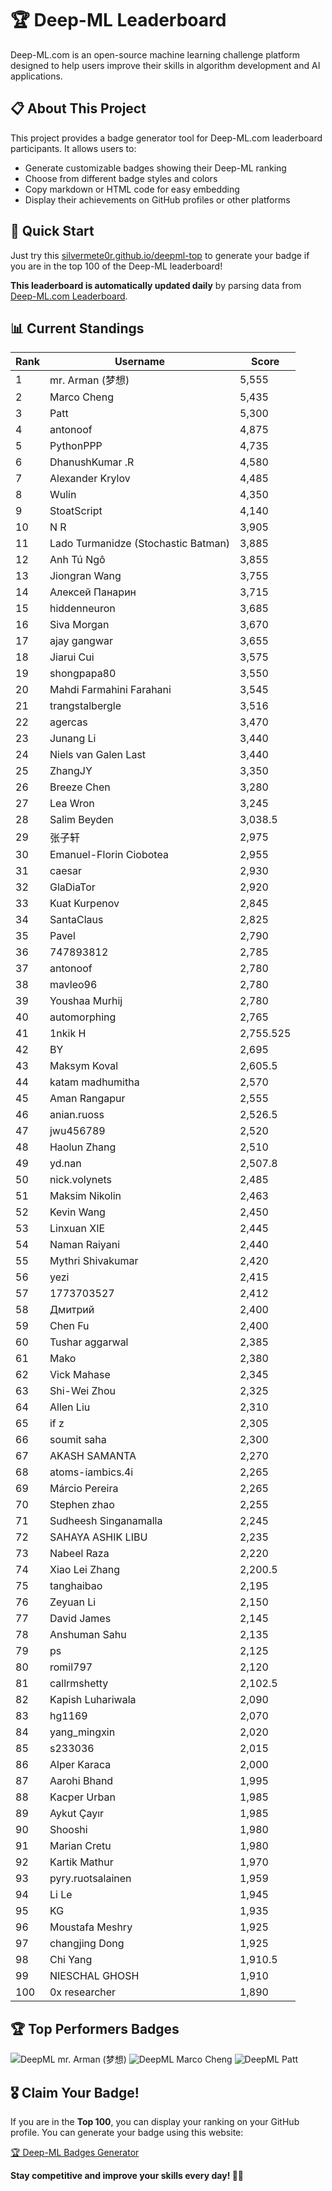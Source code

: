 # 🏆 Deep-ML Leaderboard

Deep-ML.com is an open-source machine learning challenge platform designed to help users improve their skills in algorithm development and AI applications.  

## 📋 About This Project

This project provides a badge generator tool for Deep-ML.com leaderboard participants. It allows users to:
- Generate customizable badges showing their Deep-ML ranking
- Choose from different badge styles and colors
- Copy markdown or HTML code for easy embedding
- Display their achievements on GitHub profiles or other platforms

## 🚀 Quick Start

Just try this [silvermete0r.github.io/deepml-top](https://silvermete0r.github.io/deepml-top) to generate your badge if you are in the top 100 of the Deep-ML leaderboard!

**This leaderboard is automatically updated daily** by parsing data from [Deep-ML.com Leaderboard](https://www.deep-ml.com/leaderboard).  

## 📊 Current Standings  

<!-- LEADERBOARD_START -->
| Rank | Username | Score |
|------|---------|-------|
| 1 | mr. Arman (梦想) | 5,555 |
| 2 | Marco Cheng | 5,435 |
| 3 | Patt | 5,300 |
| 4 | antonoof | 4,875 |
| 5 | PythonPPP | 4,735 |
| 6 | DhanushKumar .R | 4,580 |
| 7 | Alexander Krylov | 4,485 |
| 8 | Wulin | 4,350 |
| 9 | StoatScript | 4,140 |
| 10 | N R | 3,905 |
| 11 | Lado Turmanidze (Stochastic Batman) | 3,885 |
| 12 | Anh Tú Ngô | 3,855 |
| 13 | Jiongran Wang | 3,755 |
| 14 | Алексей Панарин | 3,715 |
| 15 | hiddenneuron | 3,685 |
| 16 | Siva Morgan | 3,670 |
| 17 | ajay gangwar | 3,655 |
| 18 | Jiarui Cui | 3,575 |
| 19 | shongpapa80 | 3,550 |
| 20 | Mahdi Farmahini Farahani | 3,545 |
| 21 | trangstalbergle | 3,516 |
| 22 | agercas | 3,470 |
| 23 | Junang Li | 3,440 |
| 24 | Niels van Galen Last | 3,440 |
| 25 | ZhangJY | 3,350 |
| 26 | Breeze Chen | 3,280 |
| 27 | Lea Wron | 3,245 |
| 28 | Salim Beyden | 3,038.5 |
| 29 | 张子轩 | 2,975 |
| 30 | Emanuel-Florin Ciobotea | 2,955 |
| 31 | caesar | 2,930 |
| 32 | GlaDiaTor | 2,920 |
| 33 | Kuat Kurpenov | 2,845 |
| 34 | SantaClaus | 2,825 |
| 35 | Pavel | 2,790 |
| 36 | 747893812 | 2,785 |
| 37 | antonoof | 2,780 |
| 38 | mavleo96 | 2,780 |
| 39 | Youshaa Murhij | 2,780 |
| 40 | automorphing | 2,765 |
| 41 | 1nkik H | 2,755.525 |
| 42 | BY | 2,695 |
| 43 | Maksym Koval | 2,605.5 |
| 44 | katam madhumitha | 2,570 |
| 45 | Aman Rangapur | 2,555 |
| 46 | anian.ruoss | 2,526.5 |
| 47 | jwu456789 | 2,520 |
| 48 | Haolun Zhang | 2,510 |
| 49 | yd.nan | 2,507.8 |
| 50 | nick.volynets | 2,485 |
| 51 | Maksim Nikolin | 2,463 |
| 52 | Kevin Wang | 2,450 |
| 53 | Linxuan XIE | 2,445 |
| 54 | Naman Raiyani | 2,440 |
| 55 | Mythri Shivakumar | 2,420 |
| 56 | yezi | 2,415 |
| 57 | 1773703527 | 2,412 |
| 58 | Дмитрий | 2,400 |
| 59 | Chen Fu | 2,400 |
| 60 | Tushar aggarwal | 2,385 |
| 61 | Mako | 2,380 |
| 62 | Vick Mahase | 2,345 |
| 63 | Shi-Wei Zhou | 2,325 |
| 64 | Allen Liu | 2,310 |
| 65 | if z | 2,305 |
| 66 | soumit saha | 2,300 |
| 67 | AKASH SAMANTA | 2,270 |
| 68 | atoms-iambics.4i | 2,265 |
| 69 | Márcio Pereira | 2,265 |
| 70 | Stephen zhao | 2,255 |
| 71 | Sudheesh Singanamalla | 2,245 |
| 72 | SAHAYA ASHIK LIBU | 2,235 |
| 73 | Nabeel Raza | 2,220 |
| 74 | Xiao Lei Zhang | 2,200.5 |
| 75 | tanghaibao | 2,195 |
| 76 | Zeyuan Li | 2,150 |
| 77 | David James | 2,145 |
| 78 | Anshuman Sahu | 2,135 |
| 79 | ps | 2,125 |
| 80 | romil797 | 2,120 |
| 81 | callrmshetty | 2,102.5 |
| 82 | Kapish Luhariwala | 2,090 |
| 83 | hg1169 | 2,070 |
| 84 | yang_mingxin | 2,020 |
| 85 | s233036 | 2,015 |
| 86 | Alper Karaca | 2,000 |
| 87 | Aarohi Bhand | 1,995 |
| 88 | Kacper Urban | 1,985 |
| 89 | Aykut Çayır | 1,985 |
| 90 | Shooshi | 1,980 |
| 91 | Marian Cretu | 1,980 |
| 92 | Kartik Mathur | 1,970 |
| 93 | pyry.ruotsalainen | 1,959 |
| 94 | Li Le | 1,945 |
| 95 | KG | 1,935 |
| 96 | Moustafa Meshry | 1,925 |
| 97 | changjing Dong | 1,925 |
| 98 | Chi Yang | 1,910.5 |
| 99 | NIESCHAL GHOSH | 1,910 |
| 100 | 0x researcher | 1,890 |
<!-- LEADERBOARD_END -->

## 🏆 Top Performers Badges

<!-- BADGES_START -->
![DeepML mr. Arman (梦想)](https://img.shields.io/badge/dynamic/json?url=https%3A%2F%2Fraw.githubusercontent.com%2Fsilvermete0r%2Fdeepml-top%2Fmain%2Fbadges.json&query=%24.1247b1b5b9cd95e98d7ff7438207406f.label&prefix=Rank%20&style=for-the-badge&label=%F0%9F%9A%80%20DeepML&color=blue&link=https%3A%2F%2Fwww.deep-ml.com%2Fleaderboard)
![DeepML Marco Cheng](https://img.shields.io/badge/dynamic/json?url=https%3A%2F%2Fraw.githubusercontent.com%2Fsilvermete0r%2Fdeepml-top%2Fmain%2Fbadges.json&query=%24.4091c1a21900bd2c7d3f4e343acddda1.label&prefix=Rank%20&style=for-the-badge&label=%F0%9F%9A%80%20DeepML&color=blue&link=https%3A%2F%2Fwww.deep-ml.com%2Fleaderboard)
![DeepML Patt](https://img.shields.io/badge/dynamic/json?url=https%3A%2F%2Fraw.githubusercontent.com%2Fsilvermete0r%2Fdeepml-top%2Fmain%2Fbadges.json&query=%24.4b6dd077a50c0d50b43cc8120a91ccd7.label&prefix=Rank%20&style=for-the-badge&label=%F0%9F%9A%80%20DeepML&color=blue&link=https%3A%2F%2Fwww.deep-ml.com%2Fleaderboard)
<!-- BADGES_END -->

## 🎖 Claim Your Badge!  

If you are in the **Top 100**, you can display your ranking on your GitHub profile. You can generate your badge using this website:

[🏆 Deep-ML Badges Generator](https://silvermete0r.github.io/deepml-top/)

**Stay competitive and improve your skills every day! 🚀🔥**